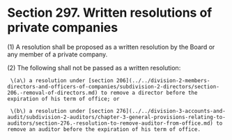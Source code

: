 # Section 297. Written resolutions of private companies

\(1\) A resolution shall be proposed as a written resolution by the Board or any member of a private company.

\(2\) The following shall not be passed as a written resolution:

     \(a\) a resolution under [section 206](../../division-2-members-directors-and-officers-of-companies/subdivision-2-directors/section-206.-removal-of-directors.md) to remove a director before the expiration of his term of office; or

     \(b\) a resolution under [section 276](../../division-3-accounts-and-audit/subdivision-2-auditors/chapter-3-general-provisions-relating-to-auditors/section-276.-resolution-to-remove-auditor-from-office.md) to remove an auditor before the expiration of his term of office.

